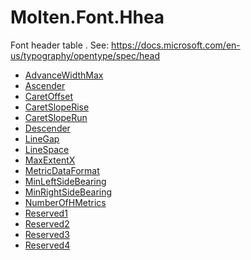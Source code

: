 ﻿  
# Molten.Font.Hhea
Font header table .<para />
            See: https://docs.microsoft.com/en-us/typography/opentype/spec/head 
  
*  [AdvanceWidthMax](docs/Molten.Font/Molten/Font/Hhea/AdvanceWidthMax.md)  
*  [Ascender](docs/Molten.Font/Molten/Font/Hhea/Ascender.md)  
*  [CaretOffset](docs/Molten.Font/Molten/Font/Hhea/CaretOffset.md)  
*  [CaretSlopeRise](docs/Molten.Font/Molten/Font/Hhea/CaretSlopeRise.md)  
*  [CaretSlopeRun](docs/Molten.Font/Molten/Font/Hhea/CaretSlopeRun.md)  
*  [Descender](docs/Molten.Font/Molten/Font/Hhea/Descender.md)  
*  [LineGap](docs/Molten.Font/Molten/Font/Hhea/LineGap.md)  
*  [LineSpace](docs/Molten.Font/Molten/Font/Hhea/LineSpace.md)  
*  [MaxExtentX](docs/Molten.Font/Molten/Font/Hhea/MaxExtentX.md)  
*  [MetricDataFormat](docs/Molten.Font/Molten/Font/Hhea/MetricDataFormat.md)  
*  [MinLeftSideBearing](docs/Molten.Font/Molten/Font/Hhea/MinLeftSideBearing.md)  
*  [MinRightSideBearing](docs/Molten.Font/Molten/Font/Hhea/MinRightSideBearing.md)  
*  [NumberOfHMetrics](docs/Molten.Font/Molten/Font/Hhea/NumberOfHMetrics.md)  
*  [Reserved1](docs/Molten.Font/Molten/Font/Hhea/Reserved1.md)  
*  [Reserved2](docs/Molten.Font/Molten/Font/Hhea/Reserved2.md)  
*  [Reserved3](docs/Molten.Font/Molten/Font/Hhea/Reserved3.md)  
*  [Reserved4](docs/Molten.Font/Molten/Font/Hhea/Reserved4.md)